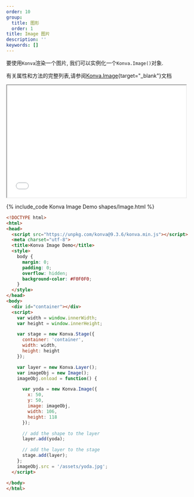 ```yaml
---
order: 10
group:
  title: 图形
  order: 1
title: Image 图片
description: ''
keywords: []
---
```

要使用`Konva`渲染一个图片, 我们可以实例化一个`Konva.Image()`对象.

有关属性和方法的完整列表,请参阅[Konva.Image](https://konvajs.github.io/api/Konva.Image.html){target="_blank"}文档

<iframe src="/downloads/code/shapes/Image.html" style="width: 50vw;height:300px;"></iframe>


{% include_code Konva Image Demo shapes/Image.html %}

```html
<!DOCTYPE html>
<html>
<head>
  <script src="https://unpkg.com/konva@9.3.6/konva.min.js"></script>
  <meta charset="utf-8">
  <title>Konva Image Demo</title>
  <style>
    body {
      margin: 0;
      padding: 0;
      overflow: hidden;
      background-color: #F0F0F0;
    }
  </style>
</head>
<body>
  <div id="container"></div>
  <script>
    var width = window.innerWidth;
    var height = window.innerHeight;

    var stage = new Konva.Stage({
      container: 'container',
      width: width,
      height: height
    });

    var layer = new Konva.Layer();
    var imageObj = new Image();
    imageObj.onload = function() {

      var yoda = new Konva.Image({
        x: 50,
        y: 50,
        image: imageObj,
        width: 106,
        height: 118
      });

      // add the shape to the layer
      layer.add(yoda);

      // add the layer to the stage
      stage.add(layer);
    };
    imageObj.src = '/assets/yoda.jpg';
  </script>

</body>
</html>
```